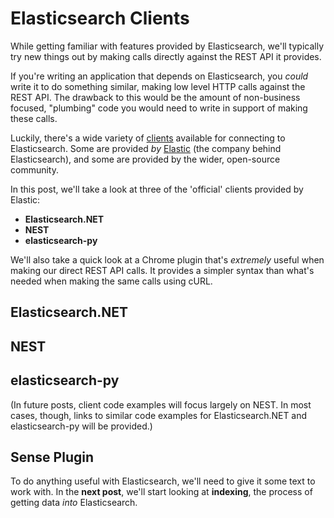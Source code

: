 
# Elasticsearch Clients

While getting familiar with features provided by Elasticsearch, we'll typically try new things out
by making calls directly against the REST API it provides.

If you're writing an application that depends on Elasticsearch, you _could_ write it to do something
similar, making low level HTTP calls against the REST API.  The drawback to this would be the amount
of non-business focused, "plumbing" code you would need to write in support of making these calls.

Luckily, there's a wide variety of
[clients](http://www.elastic.co/guide/en/elasticsearch/client/community/current/clients.html)
available for connecting to Elasticsearch.  Some are provided _by_ [Elastic](https://www.elastic.co/) (the company behind
Elasticsearch), and some are provided by the wider, open-source community.

In this post, we'll take a look at three of the 'official' clients provided by Elastic:

* **Elasticsearch.NET**
* **NEST**
* **elasticsearch-py**

We'll also take a quick look at a Chrome plugin that's _extremely_ useful when making our direct
REST API calls.  It provides a simpler syntax than what's needed when making the same calls using cURL.

## Elasticsearch.NET

## NEST

## elasticsearch-py


(In future posts, client code examples will focus largely on NEST.  In most cases, though, links  to similar code examples for Elasticsearch.NET and elasticsearch-py will be provided.)

## Sense Plugin

To do anything useful with Elasticsearch, we'll need to give it some text to work with.  In the
**next post**, we'll start looking at **indexing**, the process of getting data _into_
Elasticsearch.

